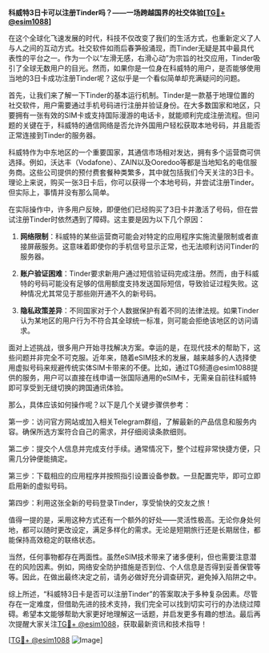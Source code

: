 **科威特3日卡可以注册Tinder吗？——一场跨越国界的社交体验[[TG💪+ @esim1088](https://t.me/s/esim1088)]**

在这个全球化飞速发展的时代，科技不仅改变了我们的生活方式，也重新定义了人与人之间的互动方式。社交软件如雨后春笋般涌现，而Tinder无疑是其中最具代表性的平台之一。作为一个以“左滑无感，右滑心动”为宗旨的社交应用，Tinder吸引了全球无数用户的目光。然而，如果你是一位身在科威特的用户，是否能够使用当地的3日卡成功注册Tinder呢？这似乎是一个看似简单却充满疑问的问题。

首先，让我们来了解一下Tinder的基本运行机制。Tinder是一款基于地理位置的社交软件，用户需要通过手机号码进行注册并验证身份。在大多数国家和地区，只要拥有一张有效的SIM卡或支持国际漫游的电话卡，就能顺利完成注册流程。但问题的关键在于，科威特的通信网络是否允许外国用户轻松获取本地号码，并且能否正常连接到Tinder的服务器。

科威特作为中东地区的一个重要国家，其通信市场相对发达，拥有多个运营商可供选择。例如，沃达丰（Vodafone）、ZAIN以及Ooredoo等都是当地知名的电信服务商。这些公司提供的预付费套餐种类繁多，其中就包括我们今天关注的3日卡。理论上来说，购买一张3日卡后，你可以获得一个本地号码，并尝试注册Tinder。但实际上，事情并没有那么简单。

在实际操作中，许多用户反映，即便他们已经购买了3日卡并激活了号码，但在尝试注册Tinder时依然遇到了障碍。这主要是因为以下几个原因：

1. **网络限制**：科威特的某些运营商可能会对特定的应用程序实施流量限制或者直接屏蔽服务。这意味着即使你的手机信号显示正常，也无法顺利访问Tinder的服务器。
   
2. **账户验证困难**：Tinder要求新用户通过短信验证码完成注册。然而，由于科威特的号码可能没有足够的信用额度支持发送国际短信，导致验证过程失败。这种情况尤其常见于那些刚开通不久的新号码。

3. **隐私政策差异**：不同国家对于个人数据保护有着不同的法律法规。如果Tinder认为某地区的用户行为不符合其全球统一标准，则可能会拒绝该地区的访问请求。

面对上述挑战，很多用户开始寻找解决方案。幸运的是，在现代技术的帮助下，这些问题并非完全不可克服。近年来，随着eSIM技术的发展，越来越多的人选择使用虚拟号码来规避传统实体SIM卡带来的不便。比如，通过TG频道@esim1088提供的服务，用户可以直接在线申请一张国际通用的eSIM卡，无需亲自前往科威特即可享受到无缝切换的跨国通讯体验。

那么，具体应该如何操作呢？以下是几个关键步骤供参考：

第一步：访问官方网站或加入相关Telegram群组，了解最新的产品信息和服务内容。确保所选方案符合自己的需求，并仔细阅读条款细则。

第二步：提交个人信息并完成支付手续。通常情况下，整个过程非常快捷方便，只需几分钟便能搞定。

第三步：下载相应的应用程序并按照指引设置设备参数。一旦配置完毕，即可立即启用新的虚拟号码。

第四步：利用这张全新的号码登录Tinder，享受愉快的交友之旅！

值得一提的是，采用这种方式还有一个额外的好处——灵活性极高。无论你身处何地，都可以随时更改设定，满足多样化的需求。无论是短期旅行还是长期居住，都能保持高效稳定的联络状态。

当然，任何事物都存在两面性。虽然eSIM技术带来了诸多便利，但也需要注意潜在的风险因素。例如，网络安全防护措施是否到位、个人信息是否得到妥善保管等等。因此，在做出最终决定之前，请务必做好充分调查研究，避免掉入陷阱之中。

综上所述，“科威特3日卡是否可以注册Tinder”的答案取决于多种复杂因素。尽管存在一定难度，但借助先进的技术支持，我们完全可以找到切实可行的办法绕过障碍。希望本文能够帮助大家更好地理解这一话题，并启发更多有趣的想法。最后再次提醒大家关注[TG💪+ @esim1088](https://t.me/s/esim1088)，获取最新资讯和技术指导！

[[TG💪+ @esim1088](https://t.me/s/esim1088) ![Image](https://i.postimg.cc/4NQfJmqS/Snipaste-2025-05-13-00-14-12.png)]